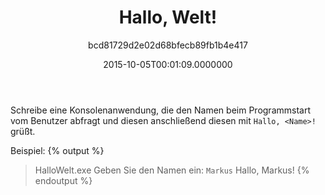 ﻿---
author: bcd81729d2e02d68bfecb89fb1b4e417
title: Hallo, Welt!
ratingMethod: Fixed
category: Katas
freezeDifficultyRating: false
date: 2015-10-05T00:01:09.0000000
source: none
learningFocus: 
isDraft: false
includeTests: []
dependsOn: []
languages: []
state:
  passedCount: 519
  failedCount: 331
  hasError: false
  errorDescription: ''
  lastEditorId: 
  feasibilityIndex: 1575
  feasibilityIndexMod: 0
  difficultyRating: 35
  isPartOfBundle: false
  minEffort: 5 mins
  maxEffort: 15 mins
  features: 
  activity: 36
lastEdit: 2015-10-05T00:01:09.0000000

---
Schreibe eine Konsolenanwendung, die den Namen beim Programmstart vom Benutzer abfragt und diesen anschließend diesen mit `Hallo, <Name>!` grüßt.

Beispiel:
{% output %}
> HalloWelt.exe
Geben Sie den Namen ein: `Markus`
Hallo, Markus!
{% endoutput %}